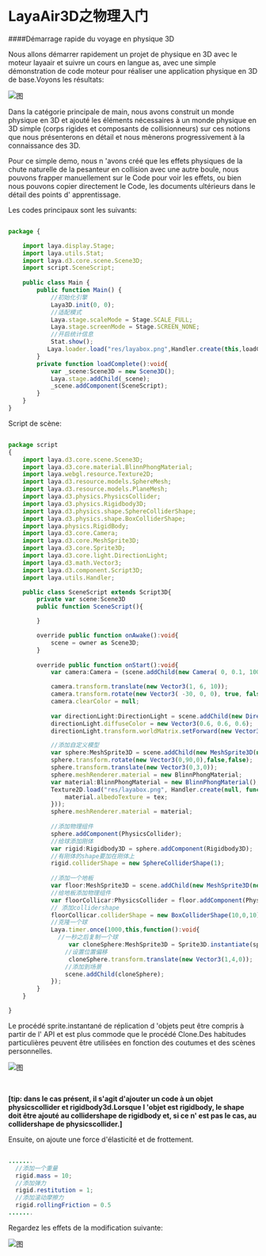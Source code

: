 # LayaAir3D之物理入门

####Démarrage rapide du voyage en physique 3D

Nous allons démarrer rapidement un projet de physique en 3D avec le moteur layaair et suivre un cours en langue as, avec une simple démonstration de code moteur pour réaliser une application physique en 3D de base.Voyons les résultats:



![图](img/easyPhysics.gif)

Dans la catégorie principale de main, nous avons construit un monde physique en 3D et ajouté les éléments nécessaires à un monde physique en 3D simple (corps rigides et composants de collisionneurs) sur ces notions que nous présenterons en détail et nous mènerons progressivement à la connaissance des 3D.



Pour ce simple demo, nous n 'avons créé que les effets physiques de la chute naturelle de la pesanteur en collision avec une autre boule, nous pouvons frapper manuellement sur le Code pour voir les effets, ou bien nous pouvons copier directement le Code, les documents ultérieurs dans le détail des points d' apprentissage.

Les codes principaux sont les suivants:


```typescript

package {

    import laya.display.Stage;
    import laya.utils.Stat;
    import laya.d3.core.scene.Scene3D;
    import script.SceneScript;
  
    public class Main {
        public function Main() {
            //初始化引擎
            Laya3D.init(0, 0);
            //适配模式
            Laya.stage.scaleMode = Stage.SCALE_FULL;
            Laya.stage.screenMode = Stage.SCREEN_NONE;
            //开启统计信息
            Stat.show();
           Laya.loader.load("res/layabox.png",Handler.create(this,loadComplete));
        }        
        private function loadComplete():void{
            var _scene:Scene3D = new Scene3D();
            Laya.stage.addChild(_scene);
            _scene.addComponent(SceneScript);
        }
    }
}
```

Script de scène:

```typescript

package script
{
    import laya.d3.core.scene.Scene3D;
    import laya.d3.core.material.BlinnPhongMaterial;
    import laya.webgl.resource.Texture2D;
    import laya.d3.resource.models.SphereMesh;
    import laya.d3.resource.models.PlaneMesh;
    import laya.d3.physics.PhysicsCollider;
    import laya.d3.physics.Rigidbody3D;
    import laya.d3.physics.shape.SphereColliderShape;
    import laya.d3.physics.shape.BoxColliderShape;
    import laya.physics.RigidBody;
    import laya.d3.core.Camera;
    import laya.d3.core.MeshSprite3D;
    import laya.d3.core.Sprite3D;
    import laya.d3.core.light.DirectionLight;
    import laya.d3.math.Vector3;
    import laya.d3.component.Script3D;
    import laya.utils.Handler;

    public class SceneScript extends Script3D{
        private var scene:Scene3D
        public function SceneScript(){

        }

        override public function onAwake():void{
            scene = owner as Scene3D;
        }
    
        override public function onStart():void{
            var camera:Camera = (scene.addChild(new Camera( 0, 0.1, 100))) as Camera;

            camera.transform.translate(new Vector3(1, 6, 10));
            camera.transform.rotate(new Vector3( -30, 0, 0), true, false);
            camera.clearColor = null;
            
			var directionLight:DirectionLight = scene.addChild(new DirectionLight()) as DirectionLight;
            directionLight.diffuseColor = new Vector3(0.6, 0.6, 0.6);
            directionLight.transform.worldMatrix.setForward(new Vector3(1, -1, 0));

            //添加自定义模型
            var sphere:MeshSprite3D = scene.addChild(new MeshSprite3D(new SphereMesh(1,100,100))) as MeshSprite3D;
            sphere.transform.rotate(new Vector3(0,90,0),false,false);
			sphere.transform.translate(new Vector3(0,3,0));
            sphere.meshRenderer.material = new BlinnPhongMaterial;
            var material:BlinnPhongMaterial = new BlinnPhongMaterial();
            Texture2D.load("res/layabox.png", Handler.create(null, function(tex:Texture2D):void {
                material.albedoTexture = tex;
            }));
            sphere.meshRenderer.material = material;
            
			//添加物理组件
			sphere.addComponent(PhysicsCollider);
			//给球添加刚体
			var rigid:Rigidbody3D = sphere.addComponent(Rigidbody3D);
			//有刚体的shape要加在刚体上
			rigid.colliderShape = new SphereColliderShape(1);
            
			//添加一个地板
			var floor:MeshSprite3D = scene.addChild(new MeshSprite3D(new PlaneMesh(10,10))) as MeshSprite3D;
			//给地板添加物理组件
			var floorCollicar:PhysicsCollider = floor.addComponent(PhysicsCollider);
			// 添加collidershape
			floorCollicar.colliderShape = new BoxColliderShape(10,0,10);
            //克隆一个球                
            Laya.timer.once(1000,this,function():void{
              //一秒之后复制一个球
                 var cloneSphere:MeshSprite3D = Sprite3D.instantiate(sphere) as MeshSprite3D;
                //设置位置偏移
                 cloneSphere.transform.translate(new Vector3(1,4,0));
                //添加到场景
                scene.addChild(cloneSphere);
            });
        }
    }  

}
```


Le procédé sprite.instantané de réplication d 'objets peut être compris à partir de l' API et est plus commode que le procédé Clone.Des habitudes particulières peuvent être utilisées en fonction des coutumes et des scènes personnelles.

![图](img/图1.png)		


​


  **[tip: dans le cas présent, il s'agit d'ajouter un code à un objet physicscollider et rigidbody3d.Lorsque l 'objet est rigidbody, le shape doit être ajouté au collidershape de rigidbody et, si ce n' est pas le cas, au collidershape de physicscollider.]**

Ensuite, on ajoute une force d'élasticité et de frottement.


```java

.......
  //添加一个重量
  rigid.mass = 10;
  //添加弹力
  rigid.restitution = 1;
  //添加滚动摩擦力
  rigid.rollingFriction = 0.5
.......
```


Regardez les effets de la modification suivante:

![图](img/easyPhysics2.gif)